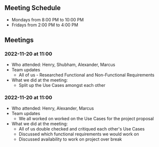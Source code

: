 ## Meeting Schedule

- Mondays from 8:00 PM to 10:00 PM
- Fridays from 2:00 PM to 4:00 PM

## Meetings

### 2022-11-20 at 11:00

- Who attended: Henry, Shubham, Alexander, Marcus
- Team updates
  - All of us - Researched Functional and Non-Functional Requirements
- What we did at the meeting:
  - Split up the Use Cases amongst each other

### 2022-11-20 at 11:00

- Who attended: Henry, Alexander, Marcus
- Team updates
  - We all worked on worked on the Use Cases for the project proposal
- What we did at the meeting:
  - All of us double checked and critiqued each other's Use Cases
  - Discussed which functional requirements we would work on
  - Discussed availability to work on project over break
